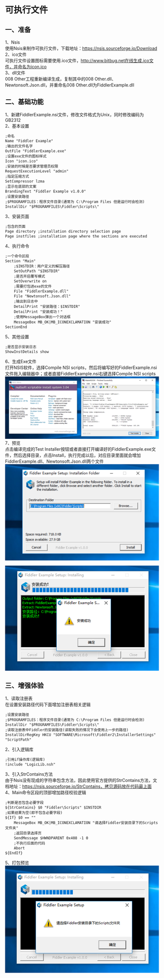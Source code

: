 # 可执行文件
## 一、准备
1、Nsis  
使用Nsis来制作可执行文件，下载地址：https://nsis.sourceforge.io/Download  
2、ico文件  
可执行文件设置图标需要使用.ico文件，http://www.bitbug.net在线生成.ico文件，并命名为icon.ico  
3、dll文件  
008 Other工程重新编译生成，复制其中的008 Other.dll、Newtonsoft.Json.dll，并重命名008 Other.dll为FiddlerExample.dll
## 二、基础功能
1、新建FiddlerExample.nsi文件，修改文件格式为Unix，同时修改编码为GB2312  
2、基本设置
```
;命名
Name "Fiddler Example"
;输出的文件名字
OutFile "FiddlerExample.exe"
;设置exe文件的图标样式
Icon "icon.ico"
;安装的时候是否要求管理员权限
RequestExecutionLevel "admin"
;指定压缩方式
SetCompressor lzma
;显示在底部的文案
BrandingText "Fiddler Example v1.0.0"
;设置安装路径
;$PROGRAMFILES：程序文件目录(通常为 C:\Program Files 但是运行时会检测)
InstallDir "$PROGRAMFILES\Fiddler\Scripts\"
```
3、安装页面
```
;包含的页面
Page directory ;installation directory selection page
Page instfiles ;installation page where the sections are executed
```
4、执行命令
```
;一个命令区段
Section "Main"
	;$INSTDIR：用户定义的解压路径
	SetOutPath "$INSTDIR"
	;是否开启覆写模式
	SetOverwrite on
	;需要打包进exe的文件
	File "FiddlerExample.dll"
	File "Newtonsoft.Json.dll"
	;输出到日志中
	DetailPrint "安装路径：$INSTDIR"
	DetailPrint "安装成功！"
	;使用MessageBox弹出一个对话框
	MessageBox MB_OK|MB_ICONEXCLAMATION "安装成功"
SectionEnd
```
5、其他设置
```
;是否显示安装日志
ShowInstDetails show
```
6、生成Exe文件  
打开NSIS软件，选择Compile NSI scripts，然后将编写好的FiddlerExample.nsi文件拖入编辑器中；或者直接FiddlerExample.nsi右键选择Compile NSI scripts  
![exe打包](https://raw.githubusercontent.com/Ke1992/Fiddler-Plug-Example/master/images/009%20Executable%20File/001.png "exe打包")
7、预览  
点击编译完成的Test Installer按钮或者直接打开编译好的FiddlerExample.exe文件，然后选择目录，点击Install，执行完成以后，对应目录里面就会增加FiddlerExample.dll、Newtonsoft.Json.dll两个文件
![执行exe](https://raw.githubusercontent.com/Ke1992/Fiddler-Plug-Example/master/images/009%20Executable%20File/002.png "执行exe")

![执行结果](https://raw.githubusercontent.com/Ke1992/Fiddler-Plug-Example/master/images/009%20Executable%20File/003.png "执行结果")
## 三、增强体验
1、读取注册表  
在设置安装路径代码下面增加注册表相关逻辑  
```
;设置安装路径
;$PROGRAMFILES：程序文件目录(通常为 C:\Program Files 但是运行时会检测)
InstallDir "$PROGRAMFILES\Fiddler\Scripts\"
;读取注册表中Fiddler的安装路径(读取失败的情况下会使用上一步的路径)
InstallDirRegKey HKCU "SOFTWARE\Microsoft\Fiddler2\InstallerSettings" "ScriptPath"
```
2、引入逻辑库
```
;引用if操作库(逻辑库)
!include "LogicLib.nsh"
```
3、引入StrContains方法  
由于Nsis没有现成的字符串包含方法，因此使用官方提供的StrContains方法，文档地址：https://nsis.sourceforge.io/StrContains，拷贝源码放在代码最上面  
4、Main命令区段的顶部增加路径校验逻辑
```
;判断是否包含必要字段
${StrContains} $0 "Fiddler\Scripts" $INSTDIR
;如果结果为空(即不包含必要字段)
${If} $0 == ""
	MessageBox MB_OK|MB_ICONEXCLAMATION "请选择Fiddler安装目录下的Scripts文件夹"
	;返回目录选择页
	SendMessage $HWNDPARENT 0x408 -1 0
	;不执行后面的代码
	Abort
${EndIf}
```
5、打包预览
![异常提示](https://raw.githubusercontent.com/Ke1992/Fiddler-Plug-Example/master/images/009%20Executable%20File/004.png "异常提示")
